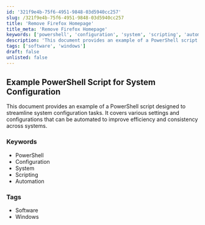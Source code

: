 ```yaml
---
id: '321f9e4b-75f6-4951-9848-03d5940cc257'
slug: /321f9e4b-75f6-4951-9848-03d5940cc257
title: 'Remove Firefox Homepage'  
title_meta: 'Remove Firefox Homepage'  
keywords: ['powershell', 'configuration', 'system', 'scripting', 'automation']  
description: 'This document provides an example of a PowerShell script designed to streamline system configuration tasks. It covers various settings and configurations that can be automated to improve efficiency and consistency across systems.'  
tags: ['software', 'windows']  
draft: false  
unlisted: false  
---
```


## Example PowerShell Script for System Configuration

This document provides an example of a PowerShell script designed to streamline system configuration tasks. It covers various settings and configurations that can be automated to improve efficiency and consistency across systems.

### Keywords

- PowerShell
- Configuration
- System
- Scripting
- Automation

### Tags

- Software
- Windows

